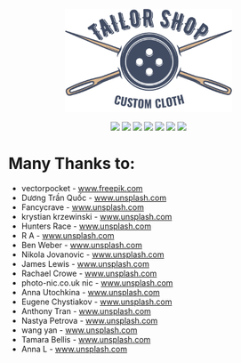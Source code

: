 
<p align="center">
<img width="300" src="img/logo.png">
</p>
<p align="center">
<img src="https://img.shields.io/badge/Uses-HTML-%23e44d26.svg?style=for-the-badge">
<img src="https://img.shields.io/badge/Uses-CSS-%232062af.svg?style=for-the-badge">
<img src="https://img.shields.io/badge/Uses-JavaScript-%23f7df1e.svg?style=for-the-badge">
<img src="https://img.shields.io/badge/Uses-Bootstrap-%23563d7c.svg?style=for-the-badge">
<img src="https://img.shields.io/badge/Uses-FontAwsome-%23228ae6.svg?style=for-the-badge">
<img src="https://img.shields.io/badge/Uses-AOS-%233F51B5.svg?style=for-the-badge">
<img src="https://img.shields.io/badge/Uses-Swiper-%232279db.svg?style=for-the-badge">
</p>

# Many Thanks to:
* vectorpocket - www.freepik.com
* Dương Trần Quốc - www.unsplash.com
* Fancycrave - www.unsplash.com
* krystian krzewinski - www.unsplash.com
* Hunters Race - www.unsplash.com
* R A - www.unsplash.com
* Ben Weber - www.unsplash.com
* Nikola Jovanovic - www.unsplash.com
* James Lewis - www.unsplash.com
* Rachael Crowe - www.unsplash.com
* photo-nic.co.uk nic - www.unsplash.com
* Anna Utochkina - www.unsplash.com
* Eugene Chystiakov - www.unsplash.com
* Anthony Tran - www.unsplash.com
* Nastya Petrova - www.unsplash.com
* wang yan - www.unsplash.com
* Tamara Bellis - www.unsplash.com
* Anna L - www.unsplash.com